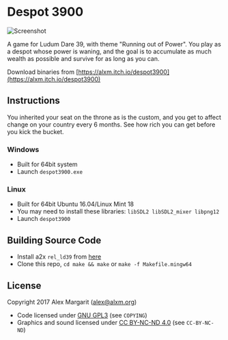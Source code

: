 # Despot 3900

![Screenshot](https://github.com/alxm/despot3900/raw/master/screenshots/Despot-3900-00001.png "Screenshot")

A game for Ludum Dare 39, with theme "Running out of Power". You play as a despot whose power is waning, and the goal is to accumulate as much wealth as possible and survive for as long as you can.

Download binaries from [https://alxm.itch.io/despot3900](https://alxm.itch.io/despot3900)

## Instructions

You inherited your seat on the throne as is the custom, and you get to affect change on your country every 6 months. See how rich you can get before you kick the bucket.

### Windows

* Built for 64bit system
* Launch `despot3900.exe`

### Linux

* Built for 64bit Ubuntu 16.04/Linux Mint 18
* You may need to install these libraries: `libSDL2 libSDL2_mixer libpng12`
* Launch `despot3900`

## Building Source Code

* Install a2x `rel_ld39` from [here](https://github.com/alxm/a2x/tree/rel_ld39)
* Clone this repo, `cd make && make` or `make -f Makefile.mingw64`

## License

Copyright 2017 Alex Margarit (alex@alxm.org)

* Code licensed under [GNU GPL3](https://www.gnu.org/licenses/gpl.html) (see `COPYING`)
* Graphics and sound licensed under [CC BY-NC-ND 4.0](https://creativecommons.org/licenses/by-nc-nd/4.0/) (see `CC-BY-NC-ND`)
